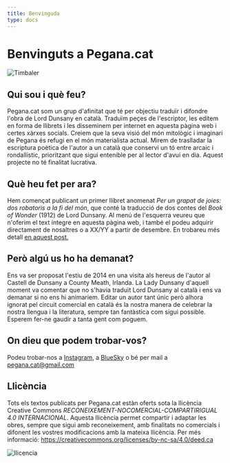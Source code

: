 ```yaml
---
title: Benvinguda
type: docs
---
```


# Benvinguts a Pegana.cat


![Timbaler](/Timbaler.png)


## Qui sou i què feu?

Pegana.cat som un grup d'afinitat que té per objectiu traduïr i difondre l'obra de Lord Dunsany en català. Traduïm peçes de l'escriptor, les editem en forma de llibrets i les disseminem per internet en aquesta pàgina web i certes xàrxes socials. Creiem que la seva visió del món mitològic i imaginari de Pegana és refugi en el món materialista actual. Mirem de traslladar la escriptura poètica de l'autor a un català que conservi un tó entre arcaic i rondallístic, prioritzant que sigui entenible per al lector d'avui en dia. Aquest projecte no té finalitat lucrativa.

## Què heu fet per ara?

Hem començat publicant un primer llibret anomenat *Per un grapat de joies: dos robatoris a la fi del món*, que conté la traducció de dos contes del *Book of Wonder* (1912) de Lord Dunsany. Al menú de l'esquerra veureu que n'oferim el text íntegre en aquesta pàgina web, i també el podeu adquirir directament de nosaltres o a XX/YY a partir de desembre. En trobareu més detall [en aquest post.](/docs/grapat-de-joies)


## Però algú us ho ha demanat?

Ens va ser proposat l'estiu de 2014 en una visita als hereus de l'autor al Castell de Dunsany a County Meath, Irlanda. La Lady Dunsany d'aquell moment va comentar que no s'havia traduït Lord Dunsany al català i ens va demanar si no ens hi animariem. Editar un autor tant únic però alhora ignorat pel circuit comercial en català és la nostra manera de celebrar la nostra llengua i la literatura, sempre tan fantàstica com sigui possible. Esperem fer-ne gaudir a tanta gent com poguem.

## On dieu que podem trobar-vos?

Podeu trobar-nos a [Instagram](https://www.instagram.com/pegana.cat/), a [BlueSky](https://bsky.app/profile/pegana-cat.bsky.social) o bé per mail a pegana.cat@gmail.com

## Llicència

Tots els textos publicats per Pegana.cat estàn oferts sota la llicència Creative Commons *RECONEIXEMENT-NOCOMERCIAL-COMPARTIRIGUAL 4.0 INTERNACIONAL*. Aquesta llicència permet compartir i adaptar les obres, sempre que sigui amb reconeixement, amb finalitats no comercials i difonent les vostres modificacions amb la mateixa llicència. Per més informació: https://creativecommons.org/licenses/by-nc-sa/4.0/deed.ca

![llicencia](/cc-by-nc-sa.png)

